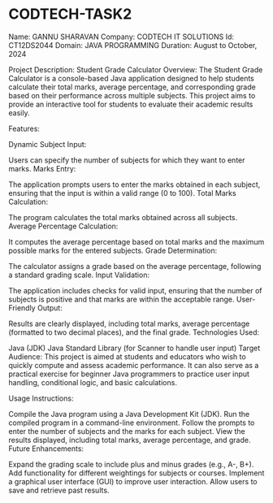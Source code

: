 # CODTECH-TASK2

Name: GANNU SHARAVAN
Company: CODTECH IT SOLUTIONS
Id: CT12DS2044
Domain: JAVA PROGRAMMING
Duration: August to October, 2024

Project Description: Student Grade Calculator
Overview: The Student Grade Calculator is a console-based Java application designed to help students calculate their total marks, average percentage, and corresponding grade based on their performance across multiple subjects. This project aims to provide an interactive tool for students to evaluate their academic results easily.

Features:

Dynamic Subject Input:

Users can specify the number of subjects for which they want to enter marks.
Marks Entry:

The application prompts users to enter the marks obtained in each subject, ensuring that the input is within a valid range (0 to 100).
Total Marks Calculation:

The program calculates the total marks obtained across all subjects.
Average Percentage Calculation:

It computes the average percentage based on total marks and the maximum possible marks for the entered subjects.
Grade Determination:

The calculator assigns a grade based on the average percentage, following a standard grading scale.
Input Validation:

The application includes checks for valid input, ensuring that the number of subjects is positive and that marks are within the acceptable range.
User-Friendly Output:

Results are clearly displayed, including total marks, average percentage (formatted to two decimal places), and the final grade.
Technologies Used:

Java (JDK)
Java Standard Library (for Scanner to handle user input)
Target Audience: This project is aimed at students and educators who wish to quickly compute and assess academic performance. It can also serve as a practical exercise for beginner Java programmers to practice user input handling, conditional logic, and basic calculations.

Usage Instructions:

Compile the Java program using a Java Development Kit (JDK).
Run the compiled program in a command-line environment.
Follow the prompts to enter the number of subjects and the marks for each subject.
View the results displayed, including total marks, average percentage, and grade.
Future Enhancements:

Expand the grading scale to include plus and minus grades (e.g., A-, B+).
Add functionality for different weightings for subjects or courses.
Implement a graphical user interface (GUI) to improve user interaction.
Allow users to save and retrieve past results.
